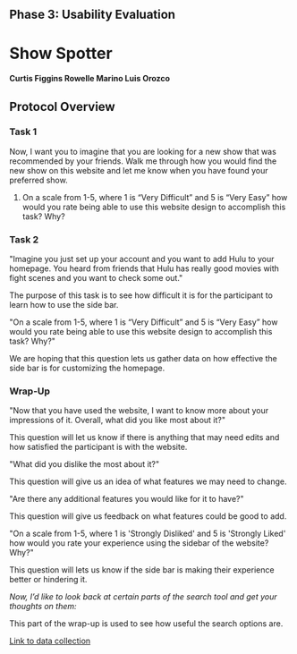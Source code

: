 ## Phase 3: Usability Evaluation

# Show Spotter

#### Curtis Figgins   Rowelle Marino   Luis Orozco

## Protocol Overview

### Task 1
Now, I want you to imagine that you are looking for a new show that was recommended by your friends. Walk me through how you would find the new show on this website and let me know when you have found your preferred show.

1. On a scale from 1-5, where 1 is “Very Difficult” and 5 is “Very Easy” how  would you rate being able to use this website design to accomplish this task? Why?

### Task 2
"Imagine you just set up your account and you want to add Hulu to your homepage. You heard from friends that Hulu has really good movies with fight scenes and you want to check some out."

The purpose of this task is to see how difficult it is for the participant to learn how to use the side bar. 

"On a scale from 1-5, where 1 is “Very Difficult” and 5 is “Very Easy” how  would you rate being able to use this website design to accomplish this task? Why?"

We are hoping that this question lets us gather data on how effective the side bar is for customizing the homepage.

### Wrap-Up
"Now that you have used the website, I want to know more about your impressions of it. Overall, what did you like most about it?"

This question will let us know if there is anything that may need edits and how satisfied the participant is with the website.  

"What did you dislike the most about it?"

This question will give us an idea of what features we may need to change.

"Are there any additional features you would like for it to have?"

This question will give us feedback on what features could be good to add. 

"On a scale from 1-5, where 1 is 'Strongly Disliked' and 5 is 'Strongly Liked' how  would you rate your experience using the sidebar of the website?  Why?"

This question will lets us know if the side bar is making their experience better or hindering it.

*Now, I’d like to look back at certain parts of the search tool and get your thoughts on them:*

This part of the wrap-up is used to see how useful the search options are.




[Link to data collection](https://docs.google.com/spreadsheets/d/1NPHlq8AJrkLPIaopTqCFFZ1rRABsQXSCm-ZBkLn3VnE/edit?usp=sharing)
